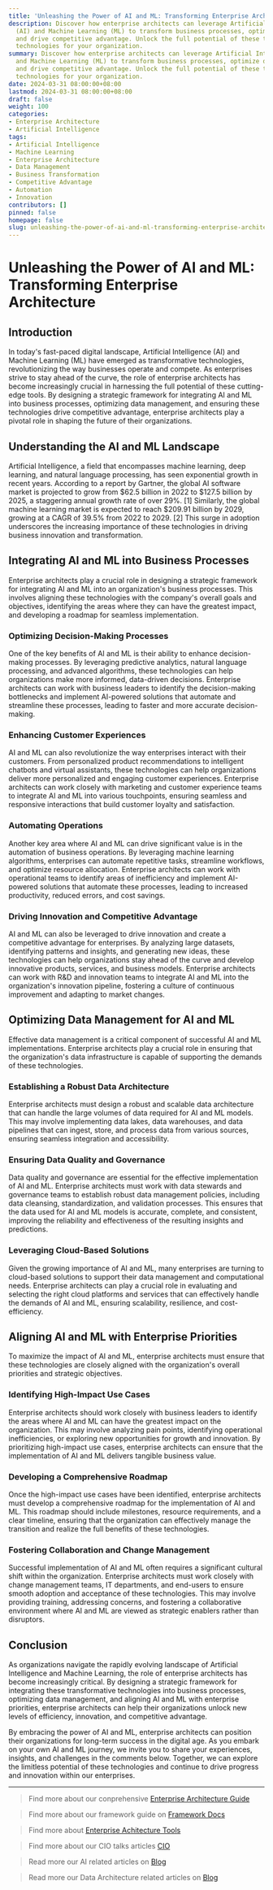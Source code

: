 ```yaml
---
title: 'Unleashing the Power of AI and ML: Transforming Enterprise Architecture'
description: Discover how enterprise architects can leverage Artificial Intelligence
  (AI) and Machine Learning (ML) to transform business processes, optimize data management,
  and drive competitive advantage. Unlock the full potential of these transformative
  technologies for your organization.
summary: Discover how enterprise architects can leverage Artificial Intelligence (AI)
  and Machine Learning (ML) to transform business processes, optimize data management,
  and drive competitive advantage. Unlock the full potential of these transformative
  technologies for your organization.
date: 2024-03-31 08:00:00+08:00
lastmod: 2024-03-31 08:00:00+08:00
draft: false
weight: 100
categories:
- Enterprise Architecture
- Artificial Intelligence
tags:
- Artificial Intelligence
- Machine Learning
- Enterprise Architecture
- Data Management
- Business Transformation
- Competitive Advantage
- Automation
- Innovation
contributors: []
pinned: false
homepage: false
slug: unleashing-the-power-of-ai-and-ml-transforming-enterprise-architecture
---
```



# Unleashing the Power of AI and ML: Transforming Enterprise Architecture

## Introduction

In today's fast-paced digital landscape, Artificial Intelligence (AI) and Machine Learning (ML) have emerged as transformative technologies, revolutionizing the way businesses operate and compete. As enterprises strive to stay ahead of the curve, the role of enterprise architects has become increasingly crucial in harnessing the full potential of these cutting-edge tools. By designing a strategic framework for integrating AI and ML into business processes, optimizing data management, and ensuring these technologies drive competitive advantage, enterprise architects play a pivotal role in shaping the future of their organizations.

## Understanding the AI and ML Landscape

Artificial Intelligence, a field that encompasses machine learning, deep learning, and natural language processing, has seen exponential growth in recent years. According to a report by Gartner, the global AI software market is projected to grow from $62.5 billion in 2022 to $127.5 billion by 2025, a staggering annual growth rate of over 29%. [1] Similarly, the global machine learning market is expected to reach $209.91 billion by 2029, growing at a CAGR of 39.5% from 2022 to 2029. [2] This surge in adoption underscores the increasing importance of these technologies in driving business innovation and transformation.

## Integrating AI and ML into Business Processes

Enterprise architects play a crucial role in designing a strategic framework for integrating AI and ML into an organization's business processes. This involves aligning these technologies with the company's overall goals and objectives, identifying the areas where they can have the greatest impact, and developing a roadmap for seamless implementation.

### Optimizing Decision-Making Processes
One of the key benefits of AI and ML is their ability to enhance decision-making processes. By leveraging predictive analytics, natural language processing, and advanced algorithms, these technologies can help organizations make more informed, data-driven decisions. Enterprise architects can work with business leaders to identify the decision-making bottlenecks and implement AI-powered solutions that automate and streamline these processes, leading to faster and more accurate decision-making.

### Enhancing Customer Experiences
AI and ML can also revolutionize the way enterprises interact with their customers. From personalized product recommendations to intelligent chatbots and virtual assistants, these technologies can help organizations deliver more personalized and engaging customer experiences. Enterprise architects can work closely with marketing and customer experience teams to integrate AI and ML into various touchpoints, ensuring seamless and responsive interactions that build customer loyalty and satisfaction.

### Automating Operations
Another key area where AI and ML can drive significant value is in the automation of business operations. By leveraging machine learning algorithms, enterprises can automate repetitive tasks, streamline workflows, and optimize resource allocation. Enterprise architects can work with operational teams to identify areas of inefficiency and implement AI-powered solutions that automate these processes, leading to increased productivity, reduced errors, and cost savings.

### Driving Innovation and Competitive Advantage
AI and ML can also be leveraged to drive innovation and create a competitive advantage for enterprises. By analyzing large datasets, identifying patterns and insights, and generating new ideas, these technologies can help organizations stay ahead of the curve and develop innovative products, services, and business models. Enterprise architects can work with R&D and innovation teams to integrate AI and ML into the organization's innovation pipeline, fostering a culture of continuous improvement and adapting to market changes.

## Optimizing Data Management for AI and ML

Effective data management is a critical component of successful AI and ML implementations. Enterprise architects play a crucial role in ensuring that the organization's data infrastructure is capable of supporting the demands of these technologies.

### Establishing a Robust Data Architecture
Enterprise architects must design a robust and scalable data architecture that can handle the large volumes of data required for AI and ML models. This may involve implementing data lakes, data warehouses, and data pipelines that can ingest, store, and process data from various sources, ensuring seamless integration and accessibility.

### Ensuring Data Quality and Governance
Data quality and governance are essential for the effective implementation of AI and ML. Enterprise architects must work with data stewards and governance teams to establish robust data management policies, including data cleansing, standardization, and validation processes. This ensures that the data used for AI and ML models is accurate, complete, and consistent, improving the reliability and effectiveness of the resulting insights and predictions.

### Leveraging Cloud-Based Solutions
Given the growing importance of AI and ML, many enterprises are turning to cloud-based solutions to support their data management and computational needs. Enterprise architects can play a crucial role in evaluating and selecting the right cloud platforms and services that can effectively handle the demands of AI and ML, ensuring scalability, resilience, and cost-efficiency.

## Aligning AI and ML with Enterprise Priorities

To maximize the impact of AI and ML, enterprise architects must ensure that these technologies are closely aligned with the organization's overall priorities and strategic objectives.

### Identifying High-Impact Use Cases
Enterprise architects should work closely with business leaders to identify the areas where AI and ML can have the greatest impact on the organization. This may involve analyzing pain points, identifying operational inefficiencies, or exploring new opportunities for growth and innovation. By prioritizing high-impact use cases, enterprise architects can ensure that the implementation of AI and ML delivers tangible business value.

### Developing a Comprehensive Roadmap
Once the high-impact use cases have been identified, enterprise architects must develop a comprehensive roadmap for the implementation of AI and ML. This roadmap should include milestones, resource requirements, and a clear timeline, ensuring that the organization can effectively manage the transition and realize the full benefits of these technologies.

### Fostering Collaboration and Change Management
Successful implementation of AI and ML often requires a significant cultural shift within the organization. Enterprise architects must work closely with change management teams, IT departments, and end-users to ensure smooth adoption and acceptance of these technologies. This may involve providing training, addressing concerns, and fostering a collaborative environment where AI and ML are viewed as strategic enablers rather than disruptors.

## Conclusion

As organizations navigate the rapidly evolving landscape of Artificial Intelligence and Machine Learning, the role of enterprise architects has become increasingly critical. By designing a strategic framework for integrating these transformative technologies into business processes, optimizing data management, and aligning AI and ML with enterprise priorities, enterprise architects can help their organizations unlock new levels of efficiency, innovation, and competitive advantage.

By embracing the power of AI and ML, enterprise architects can position their organizations for long-term success in the digital age. As you embark on your own AI and ML journey, we invite you to share your experiences, insights, and challenges in the comments below. Together, we can explore the limitless potential of these technologies and continue to drive progress and innovation within our enterprises.

---

> Find more about our conprehensive [Enterprise Architecture Guide](/docs/ultimate-guides/chapter-1.1-introduction-of-enterprise-architecture/)

> Find more about our framework guide on [Framework Docs](/docs/frameworks/)

> Find more about [Enterprise Achitecture Tools](/docs/software-tools/)

> Find more about our CIO talks articles [CIO](/tags/cio/)

> Read more our AI related articles on [Blog](/tags/artificial-intelligence/)

> Read more our Data Architecture related articles on [Blog](/tags/data-architecture/)
